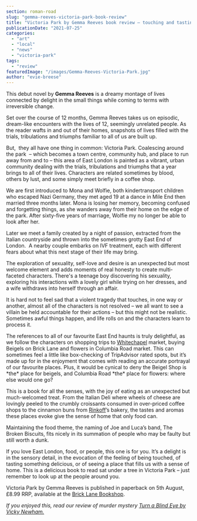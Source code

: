 ```yaml
---
section: roman-road
slug: "gemma-reeves-victoria-park-book-review"
title: "Victoria Park by Gemma Reeves book review – touching and tasting East London"
publicationDate: "2021-07-25"
categories: 
  - "art"
  - "local"
  - "news"
  - "victoria-park"
tags: 
  - "review"
featuredImage: "/images/Gemma-Reeves-Victoria-Park.jpg"
author: "evie-breese"
---
```


This debut novel by **Gemma Reeves** is a dreamy montage of lives connected by delight in the small things while coming to terms with irreversible change.

Set over the course of 12 months, Gemma Reeves takes us on episodic, dream-like encounters with the lives of 12, seemingly unrelated people. As the reader wafts in and out of their homes, snapshots of lives filled with the trials, tribulations and triumphs familiar to all of us are built up. 

But,  they all have one thing in common: Victoria Park. Coalescing around the park  – which becomes a town centre, community hub, and place to run away from and to – this area of East London is painted as a vibrant, urban community dealing with the trials, tribulations and triumphs that a year brings to all of their lives. Characters are related sometimes by blood, others by lust, and some simply meet briefly in a coffee shop.

We are first introduced to Mona and Wolfie, both kindertransport children who escaped Nazi Germany, they met aged 19 at a dance in Mile End then married three months later. Mona is losing her memory, becoming confused and forgetting things, as she wanders away from their home on the edge of the park. After sixty-five years of marriage, Wolfie my no longer be able to look after her. 

Later we meet a family created by a night of passion, extracted from the Italian countryside and thrown into the sometimes grotty East End of London.  A nearby couple embarks on IVF treatment, each with different fears about what this next stage of their life may bring. 

The exploration of sexuality, self-love and desire is an unexpected but most welcome element and adds moments of real honesty to create multi-faceted characters. There's a teenage boy discovering his sexuality, exploring his interactions with a lovely girl while trying on her dresses, and a wife withdraws into herself through an affair. 

It is hard not to feel sad that a violent tragedy that touches, in one way or another, almost all of the characters is not resolved – we all want to see a villain be held accountable for their actions – but this might not be realistic. Sometimes awful things happen, and life rolls on and the characters learn to process it. 

The references to all of our favourite East End haunts is truly delightful, as we follow the characters on shopping trips to [Whitechapel](https://whitechapellondon.co.uk/) market, buying Beigels on Brick Lane and flowers in Columbia Road market. This can sometimes feel a little like box-checking of TripAdvisor rated spots, but it’s made up for in the enjoyment that comes with reading an accurate portrayal of our favourite places. Plus, it would be cynical to deny the Beigel Shop is \*the\* place for beigels, and Columbia Road \*the\* place for flowers: where else would one go? 

This is a book for all the senses, with the joy of eating as an unexpected but much-welcomed treat. From the Italian Deli where wheels of cheese are lovingly peeled to the crumbly croissants consumed in over-priced coffee shops to the cinnamon buns from [Rinkoff](https://romanroadlondon.com/rinkoffs-bakery-interview/)’s bakery, the tastes and aromas these places evoke give the sense of home that only food can. 

Maintaining the food theme, the naming of Joe and Luca’s band, The Broken Biscuits, fits nicely in its summation of people who may be faulty but still worth a dunk. 

If you love East London, food, or people, this one is for you. It’s a delight is in the sensory detail, in the evocation of the feeling of being touched, of tasting something delicious, or of seeing a place that fills us with a sense of home. This is a delicious book to read sat under a tree in Victoria Park – just remember to look up at the people around you.

Victoria Park by Gemma Reeves is published in paperback on 5th August, £8.99 RRP, available at the [Brick Lane Bookshop](https://bricklanebookshop.org/product/victoria-park-gemma-reeves/).

_If you enjoyed this, read our review of murder mystery [Turn a Blind Eye by Vicky Newham.](https://romanroadlondon.com/turn-a-blind-eye-vicky-newham-book-review/)_

